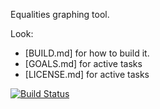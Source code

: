 Equalities graphing tool.

Look:
 - [BUILD.md] for how to build it.
 - [GOALS.md] for active tasks
 - [LICENSE.md] for active tasks

[![Build Status](https://drone.io/github.com/captain-protect/equal5/status.png)](https://drone.io/github.com/captain-protect/equal5/latest)